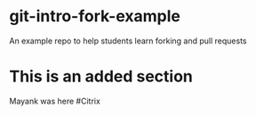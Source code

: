 # git-intro-fork-example
An example repo to help students learn forking and pull requests

# This is an added section 

Mayank was here #Citrix 
